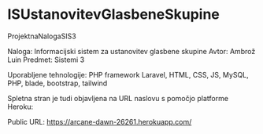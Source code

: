 # ISUstanovitevGlasbeneSkupine 
 ProjektnaNalogaSIS3

 Naloga: Informacijski sistem za ustanovitev glasbene skupine
 Avtor: Ambrož Luin
 Predmet: Sistemi 3

 Uporabljene tehnologije:
	PHP framework Laravel, HTML, CSS, JS, MySQL, PHP, blade, bootstrap, tailwind
	
 Spletna stran je tudi objavljena na URL naslovu s pomočjo platforme Heroku:
 
 Public URL: https://arcane-dawn-26261.herokuapp.com/
 
 
 